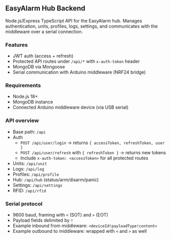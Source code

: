 ## EasyAlarm Hub Backend

Node.js/Express TypeScript API for the EasyAlarm hub. Manages authentication, units, profiles, logs, settings, and communicates with the middleware over a serial connection.

### Features
- JWT auth (access + refresh)
- Protected API routes under `/api/*` with `x-auth-token` header
- MongoDB via Mongoose
- Serial communication with Arduino middleware (NRF24 bridge)

### Requirements
- Node.js 18+
- MongoDB instance
- Connected Arduino middleware device (via USB serial)


### API overview
- Base path: `/api`
- Auth
  - `POST /api/user/login` → returns `{ accessToken, refreshToken, user }`
  - `POST /api/user/refresh` with `{ refreshToken }` → returns new tokens
  - Include `x-auth-token: <accessToken>` for all protected routes
- Units: `/api/unit`
- Logs: `/api/log`
- Profiles: `/api/profile`
- Hub: `/api/hub` (status/arm/disarm/panic)
- Settings: `/api/settings`
- RFID: `/api/rfid`

### Serial protocol
- 9600 baud, framing with `<` (SOT) and `>` (EOT)
- Payload fields delimited by `!`
- Example inbound from middleware: `<deviceId!payloadType!content>`
- Example outbound to middleware: wrapped with `<` and `>` as well
